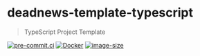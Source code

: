 # deadnews-template-typescript

> TypeScript Project Template

[![pre-commit.ci](https://results.pre-commit.ci/badge/github/DeadNews/deadnews-template-typescript/main.svg)](https://results.pre-commit.ci/latest/github/DeadNews/deadnews-template-typescript/main)
[![Docker](https://github.com/DeadNews/deadnews-template-typescript/actions/workflows/docker-publish.yml/badge.svg)](https://github.com/DeadNews/deadnews-template-typescript/actions/workflows/docker-publish.yml)
[![image-size](https://ghcr-badge.egpl.dev/DeadNews/deadnews-template-typescript/size)](https://github.com/DeadNews/deadnews-template-typescript/pkgs/container/deadnews-template-typescript)
